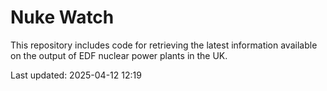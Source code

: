 # Nuke Watch

This repository includes code for retrieving the latest information available on the output of EDF nuclear power plants in the UK.

Last updated: 2025-04-12 12:19